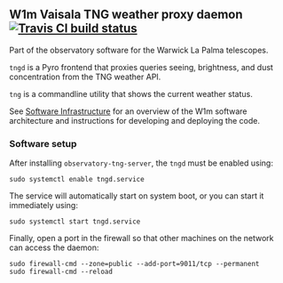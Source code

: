 ## W1m Vaisala TNG weather proxy daemon [![Travis CI build status](https://travis-ci.org/warwick-one-metre/tngd.svg?branch=master)](https://travis-ci.org/warwick-one-metre/tngd)

Part of the observatory software for the Warwick La Palma telescopes.

`tngd` is a Pyro frontend that proxies queries seeing, brightness, and dust concentration from the TNG weather API.

`tng` is a commandline utility that shows the current weather status.

See [Software Infrastructure](https://github.com/warwick-one-metre/docs/wiki/Software-Infrastructure) for an overview of the W1m software architecture and instructions for developing and deploying the code.

### Software setup
After installing `observatory-tng-server`, the `tngd` must be enabled using:
```
sudo systemctl enable tngd.service
```

The service will automatically start on system boot, or you can start it immediately using:
```
sudo systemctl start tngd.service
```

Finally, open a port in the firewall so that other machines on the network can access the daemon:
```
sudo firewall-cmd --zone=public --add-port=9011/tcp --permanent
sudo firewall-cmd --reload
```
